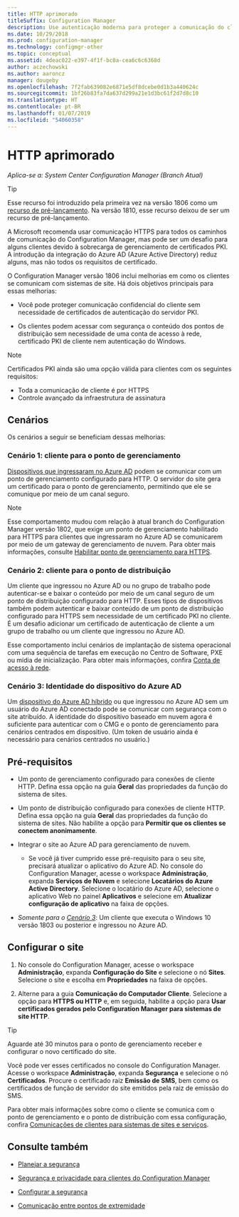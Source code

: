 ```yaml
---
title: HTTP aprimorado
titleSuffix: Configuration Manager
description: Use autenticação moderna para proteger a comunicação do cliente sem a necessidade de certificados PKI.
ms.date: 10/29/2018
ms.prod: configuration-manager
ms.technology: configmgr-other
ms.topic: conceptual
ms.assetid: 4deac022-e397-4f1f-bc0a-cea6c6c6368d
author: aczechowski
ms.author: aaroncz
manager: dougeby
ms.openlocfilehash: 7f2fab639082e6871e5df8dcebe0d1b3a440624c
ms.sourcegitcommit: 1bf26b83fa7da637d299a21e1d3bc61f2d7d8c10
ms.translationtype: HT
ms.contentlocale: pt-BR
ms.lasthandoff: 01/07/2019
ms.locfileid: "54060358"
---
```

# <a name="enhanced-http"></a>HTTP aprimorado

*Aplica-se a: System Center Configuration Manager (Branch Atual)*

<!--1356889,1358460-->

> [!Tip]  
> Esse recurso foi introduzido pela primeira vez na versão 1806 como um [recurso de pré-lançamento](/sccm/core/servers/manage/pre-release-features). Na versão 1810, esse recurso deixou de ser um recurso de pré-lançamento.  


A Microsoft recomenda usar comunicação HTTPS para todos os caminhos de comunicação do Configuration Manager, mas pode ser um desafio para alguns clientes devido à sobrecarga de gerenciamento de certificados PKI. A introdução da integração do Azure AD (Azure Active Directory) reduz alguns, mas não todos os requisitos de certificado. 

O Configuration Manager versão 1806 inclui melhorias em como os clientes se comunicam com sistemas de site. Há dois objetivos principais para essas melhorias:  

- Você pode proteger comunicação confidencial do cliente sem necessidade de certificados de autenticação do servidor PKI.  

- Os clientes podem acessar com segurança o conteúdo dos pontos de distribuição sem necessidade de uma conta de acesso à rede, certificado PKI de cliente nem autenticação do Windows.  

> [!Note]  
> Certificados PKI ainda são uma opção válida para clientes com os seguintes requisitos:   
> - Toda a comunicação de cliente é por HTTPS  
> - Controle avançado da infraestrutura de assinatura  


## <a name="bkmk_scenario"></a> Cenários

Os cenários a seguir se beneficiam dessas melhorias:  


### <a name="bkmk_scenario1"></a> Cenário 1: cliente para o ponto de gerenciamento
<!--1356889-->

[Dispositivos que ingressaram no Azure AD](https://docs.microsoft.com/azure/active-directory/device-management-introduction#azure-ad-joined-devices) podem se comunicar com um ponto de gerenciamento configurado para HTTP. O servidor do site gera um certificado para o ponto de gerenciamento, permitindo que ele se comunique por meio de um canal seguro.   

> [!Note]  
> Esse comportamento mudou com relação à atual branch do Configuration Manager versão 1802, que exige um ponto de gerenciamento habilitado para HTTPS para clientes que ingressaram no Azure AD se comunicarem por meio de um gateway de gerenciamento de nuvem. Para obter mais informações, consulte [Habilitar ponto de gerenciamento para HTTPS](/sccm/core/clients/manage/cmg/certificates-for-cloud-management-gateway#bkmk_mphttps).  


### <a name="bkmk_scenario2"></a> Cenário 2: cliente para o ponto de distribuição
<!--1358228-->

Um cliente que ingressou no Azure AD ou no grupo de trabalho pode autenticar-se e baixar o conteúdo por meio de um canal seguro de um ponto de distribuição configurado para HTTP. Esses tipos de dispositivos também podem autenticar e baixar conteúdo de um ponto de distribuição configurado para HTTPS sem necessidade de um certificado PKI no cliente. É um desafio adicionar um certificado de autenticação de cliente a um grupo de trabalho ou um cliente que ingressou no Azure AD.

Esse comportamento inclui cenários de implantação de sistema operacional com uma sequência de tarefas em execução no Centro de Software, PXE ou mídia de inicialização. Para obter mais informações, confira [Conta de acesso à rede](/sccm/core/plan-design/hierarchy/accounts#network-access-account).<!--1358278-->


### <a name="bkmk_scenario3"></a> Cenário 3: Identidade do dispositivo do Azure AD 
<!--1358460-->

Um [dispositivo do Azure AD híbrido](https://docs.microsoft.com/azure/active-directory/device-management-introduction#hybrid-azure-ad-joined-devices) ou que ingressou no Azure AD sem um usuário do Azure AD conectado pode se comunicar com segurança com o site atribuído. A identidade do dispositivo baseado em nuvem agora é suficiente para autenticar com o CMG e o ponto de gerenciamento para cenários centrados em dispositivo. (Um token de usuário ainda é necessário para cenários centrados no usuário.)  


## <a name="prerequisites"></a>Pré-requisitos  

- Um ponto de gerenciamento configurado para conexões de cliente HTTP. Defina essa opção na guia **Geral** das propriedades da função do sistema de sites.  

- Um ponto de distribuição configurado para conexões de cliente HTTP. Defina essa opção na guia **Geral** das propriedades da função do sistema de sites. Não habilite a opção para **Permitir que os clientes se conectem anonimamente**.  

- Integrar o site ao Azure AD para gerenciamento de nuvem.  

    - Se você já tiver cumprido esse pré-requisito para o seu site, precisará atualizar o aplicativo do Azure AD. No console do Configuration Manager, acesse o workspace **Administração**, expanda **Serviços de Nuvem** e selecione **Locatários do Azure Active Directory**. Selecione o locatário do Azure AD, selecione o aplicativo Web no painel **​​Aplicativos** e selecione em **Atualizar configuração de aplicativo** na faixa de opções.  

- *Somente para o [Cenário 3](#bkmk_scenario3)*: Um cliente que executa o Windows 10 versão 1803 ou posterior e ingressou no Azure AD. 



## <a name="configure-the-site"></a>Configurar o site

1. No console do Configuration Manager, acesse o workspace **Administração**, expanda **Configuração do Site** e selecione o nó **Sites**. Selecione o site e escolha em **Propriedades** na faixa de opções.  

2. Alterne para a guia **Comunicação do Computador Cliente**. Selecione a opção para **HTTPS ou HTTP** e, em seguida, habilite a opção para **Usar certificados gerados pelo Configuration Manager para sistemas de site HTTP**.  

> [!Tip]
> Aguarde até 30 minutos para o ponto de gerenciamento receber e configurar o novo certificado do site.

Você pode ver esses certificados no console do Configuration Manager. Acesse o workspace **Administração**, expanda **Segurança** e selecione o nó **Certificados**. Procure o certificado raiz **Emissão de SMS**, bem como os certificados de função de servidor do site emitidos pela raiz de emissão do SMS.

Para obter mais informações sobre como o cliente se comunica com o ponto de gerenciamento e o ponto de distribuição com essa configuração, confira [Comunicações de clientes para sistemas de sites e serviços](/sccm/core/plan-design/hierarchy/communications-between-endpoints#Planning_Client_to_Site_System).



## <a name="see-also"></a>Consulte também
- [Planejar a segurança](/sccm/core/plan-design/security/plan-for-security)  

- [Segurança e privacidade para clientes do Configuration Manager](/sccm/core/clients/deploy/plan/security-and-privacy-for-clients)  

- [Configurar a segurança](/sccm/core/plan-design/security/configure-security)  

- [Comunicação entre pontos de extremidade](/sccm/core/plan-design/hierarchy/communications-between-endpoints)  

